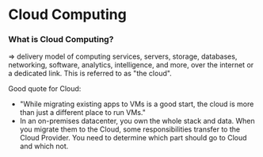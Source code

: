# Cloud Computing  
### What is Cloud Computing?  
=> delivery model of computing services, servers, storage, databases, networking, software, analytics, intelligence, and more, over the internet or a dedicated link. This is referred to as "the cloud".  


Good quote for Cloud:  
- "While migrating existing apps to VMs is a good start, the cloud is more than just a different place to run VMs."  
- In an on-premises datacenter, you own the whole stack and data. When you migrate them to the Cloud, some responsibilities transfer to the Cloud Provider. You need to determine which part should go to Cloud and which not.  